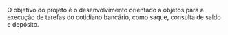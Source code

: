 O objetivo do projeto é o desenvolvimento orientado a objetos para a execução de tarefas do cotidiano bancário, como saque, consulta de saldo e depósito.
